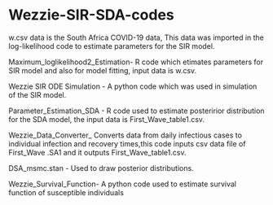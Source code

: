# Wezzie-SIR-SDA-codes

w.csv data is the South Africa COVID-19 data, This data was imported in the log-likelihood code to estimate parameters for the SIR model.

Maximum_loglikelihood2_Estimation- R code which etimates parameters for SIR model and also for model fitting, input data is w.csv.

Wezzie SIR ODE Simulation - A python code which was used in simulation of the SIR model.

Parameter_Estimation_SDA - R code used to estimate posteririor distribution for the SDA model, the input data is First_Wave_table1.csv.

Wezzie_Data_Converter_ Converts data from daily infectious cases to individual infection and recovery times,this code inputs csv data file of First_Wave .SA1 and it outputs First_Wave_table1.csv.

DSA_msmc.stan - Used to draw posterior distributions.

Wezzie_Survival_Function- A python code  used to estimate survival function of susceptible individuals
